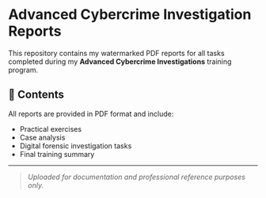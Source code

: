 # Advanced Cybercrime Investigation Reports

This repository contains my watermarked PDF reports for all tasks completed during my **Advanced Cybercrime Investigations** training program.

## 📘 Contents
All reports are provided in PDF format and include:
- Practical exercises
- Case analysis
- Digital forensic investigation tasks
- Final training summary
---
> *Uploaded for documentation and professional reference purposes only.*
